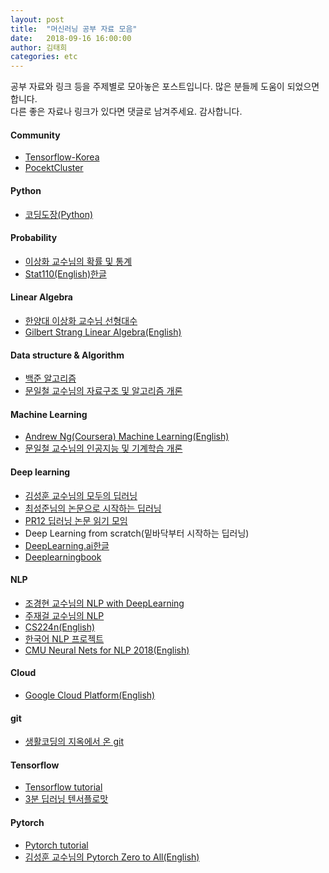 ```yaml
---
layout: post
title:  "머신러닝 공부 자료 모음"
date:   2018-09-16 16:00:00
author: 김태희
categories: etc
---
```


공부 자료와 링크 등을 주제별로 모아놓은 포스트입니다.
많은 분들께 도움이 되었으면 합니다.  
다른 좋은 자료나 링크가 있다면 댓글로 남겨주세요. 감사합니다.

#### Community
* [Tensorflow-Korea](https://www.facebook.com/groups/TensorFlowKR/)
* [PocektCluster](https://blog.pocketcluster.io/)

#### Python
* [코딩도장(Python)](https://dojang.io/course/view.php?id=3)

#### Probability
* [이상화 교수님의 확률 및 통계](https://www.youtube.com/watch?v=2ewO_6msPbA&feature=youtu.be)
* [Stat110(English)](https://www.youtube.com/watch?v=KbB0FjPg0mw&list=PL2SOU6wwxB0uwwH80KTQ6ht66KWxbzTIo&index=1)[한글](https://www.edwith.org/harvardprobability)

#### Linear Algebra
* [한양대 이상화 교수님 선형대수](https://www.youtube.com/playlist?list=PLSN_PltQeOyjDGSghAf92VhdMBeaLZWR3)
* [Gilbert Strang Linear Algebra(English)](https://www.youtube.com/watch?v=ZK3O402wf1c&list=PLE7DDD91010BC51F8&index=1)

#### Data structure & Algorithm
* [백준 알고리즘](https://www.acmicpc.net/)
* [문일철 교수님의 자료구조 및 알고리즘 개론](http://kooc.kaist.ac.kr/intro-data-and-algo-2018/joinLectures/14730)

#### Machine Learning
* [Andrew Ng(Coursera) Machine Learning(English)](https://www.coursera.org/learn/machine-learning/home/welcome)
* [문일철 교수님의 인공지능 및 기계학습 개론](https://www.edwith.org/machinelearning1_17/joinLectures/9738)

#### Deep learning
* [김성훈 교수님의 모두의 딥러닝](https://www.youtube.com/watch?v=BS6O0zOGX4E&list=PLlMkM4tgfjnLSOjrEJN31gZATbcj_MpUm)
* [최성준님의 논문으로 시작하는 딥러닝](https://www.edwith.org/deeplearningchoi)
* [PR12 딥러닝 논문 읽기 모임](https://www.youtube.com/watch?v=auKdde7Anr8&list=PLlMkM4tgfjnJhhd4wn5aj8fVTYJwIpWkS)
* Deep Learning from scratch(밑바닥부터 시작하는 딥러닝)
* [DeepLearning.ai](https://www.youtube.com/channel/UCcIXc5mJsHVYTZR1maL5l9w)[한글](https://www.edwith.org/deeplearningai1)
* [Deeplearningbook](https://www.deeplearningbook.org/)

#### NLP
* [조경현 교수님의 NLP with DeepLearning](https://www.edwith.org/deepnlp)
* [주재걸 교수님의 NLP](https://www.youtube.com/watch?v=S0mOsBlJ2TE&list=PLep-kTP3NkcPqughb3SOLiSqza_koBewh)
* [CS224n(English)](https://www.youtube.com/watch?v=OQQ-W_63UgQ&list=PL3FW7Lu3i5Jsnh1rnUwq_TcylNr7EkRe6)
* [한국어 NLP 프로젝트](https://github.com/datanada/Awesome-Korean-NLP)
* [CMU Neural Nets for NLP 2018(English)](https://www.youtube.com/watch?v=Q3Y1t9-O3M0&list=PL8PYTP1V4I8Ba7-rY4FoB4-jfuJ7VDKEE)

#### Cloud
* [Google Cloud Platform(English)](https://www.coursera.org/learn/serverless-machine-learning-gcp/lecture/jghRx/welcome-to-the-course)

#### git
* [생활코딩의 지옥에서 온 git](https://opentutorials.org/course/2708)

#### Tensorflow

* [Tensorflow tutorial](https://www.tensorflow.org/tutorials/)
* [3분 딥러닝 텐서플로맛](https://github.com/golbin/TensorFlow-Tutorials)

#### Pytorch

* [Pytorch tutorial](http://pytorch.kr/index.html)
* [김성훈 교수님의 Pytorch Zero to All(English)](https://www.youtube.com/watch?v=SKq-pmkekTk&list=PLlMkM4tgfjnJ3I-dbhO9JTw7gNty6o_2m)
